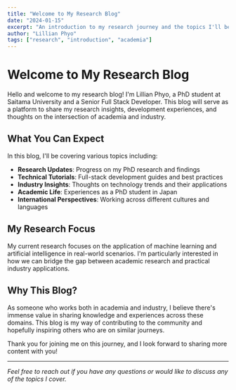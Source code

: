 ```yaml
---
title: "Welcome to My Research Blog"
date: "2024-01-15"
excerpt: "An introduction to my research journey and the topics I'll be covering in this blog."
author: "Lillian Phyo"
tags: ["research", "introduction", "academia"]
---
```


# Welcome to My Research Blog

Hello and welcome to my research blog! I'm Lillian Phyo, a PhD student at Saitama University and a Senior Full Stack Developer. This blog will serve as a platform to share my research insights, development experiences, and thoughts on the intersection of academia and industry.

## What You Can Expect

In this blog, I'll be covering various topics including:

- **Research Updates**: Progress on my PhD research and findings
- **Technical Tutorials**: Full-stack development guides and best practices
- **Industry Insights**: Thoughts on technology trends and their applications
- **Academic Life**: Experiences as a PhD student in Japan
- **International Perspectives**: Working across different cultures and languages

## My Research Focus

My current research focuses on the application of machine learning and artificial intelligence in real-world scenarios. I'm particularly interested in how we can bridge the gap between academic research and practical industry applications.

## Why This Blog?

As someone who works both in academia and industry, I believe there's immense value in sharing knowledge and experiences across these domains. This blog is my way of contributing to the community and hopefully inspiring others who are on similar journeys.

Thank you for joining me on this journey, and I look forward to sharing more content with you!

---

*Feel free to reach out if you have any questions or would like to discuss any of the topics I cover.*
